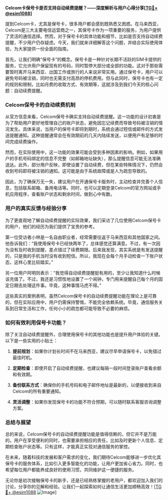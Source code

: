 **Celcom卡保号卡是否支持自动续费提醒？——深度解析与用户心得分享[[TG💪+ @esim1088](https://t.me/s/esim1088)]**

提到Celcom卡，尤其是保号卡，很多用户都会感到既熟悉又困惑。在马来西亚，Celcom是三大主要电信运营商之一，其保号卡作为一项重要的服务，为用户提供了灵活的通信选择。然而，对于保号卡的具体功能和细节，比如是否支持自动续费提醒，不少用户仍存疑虑。今天，我们就来详细解答这个问题，并结合实际使用体验，为大家提供一份全面的指南。

首先，让我们明确“保号卡”的概念。保号卡是一种针对长期不活跃的SIM卡提供的服务，它允许用户保留现有的号码，同时暂停大部分或全部的功能。这对于那些需要暂时离开马来西亚、出国工作或旅行的人来说非常实用。通过保号卡，用户可以避免号码被注销，同时也无需支付高昂的停机费用。但与此同时，保号卡也有一定的规则和限制，比如月费的收取方式、有效期等，这就涉及到我们今天的核心问题：自动续费提醒。

### Celcom保号卡的自动续费机制

从官方信息来看，Celcom保号卡确实支持自动续费提醒。这一功能的设计初衷是为了帮助用户更好地管理自己的账户状态，避免因忘记续费而导致号码被注销的情况发生。具体来说，当用户的保号卡即将到期时，系统会通过短信或邮件的方式发送提醒通知。这种提醒通常会在有效期前的几天内陆续发送，以便用户有足够的时间完成续费操作。

然而，在实际使用中，这一功能的效果可能会受到多种因素的影响。例如，如果用户的手机号码绑定的信息不完整（如邮箱地址缺失），那么提醒信息可能无法准确送达。此外，部分用户反映，即使设置了自动续费，但在某些特殊情况下，仍然会收到号码即将被注销的通知。这可能是由于系统故障或是人为疏忽导致的。

因此，为了确保万无一失，建议用户在开通保号卡服务时，主动检查并完善个人信息，包括联系邮箱、备用电话等。同时，也可以定期登录Celcom的官方网站或手机应用程序，查看账户状态和剩余时间，做到心中有数。

### 用户的真实反馈与经验分享

为了更直观地了解自动续费提醒的实际效果，我们采访了几位使用Celcom保号卡的用户，他们的经历为我们提供了宝贵的参考。

第一位受访者小林是一名自由职业者，经常需要往返于马来西亚和其他国家之间。他告诉我们：“我使用保号卡已经快两年了，总体感觉还算满意。不过，有一次因为没有及时收到提醒，差点错过了续费期限。后来我发现，其实系统是有发送提醒的，只是我的手机当时没有收到短信。所以，我现在会每个月手动检查一下账户状态，这样心里比较踏实。”

另一位用户阿明则表示：“我觉得自动续费提醒挺有用的，至少让我知道什么时候该充值了。不过，我还是习惯性地设置了一个闹钟，专门用来提醒自己每个月的固定日期去处理这件事。毕竟，这种事情马虎不得。”

这些真实的案例表明，虽然Celcom保号卡的自动续费提醒功能在理论上是可靠的，但在实际应用中，用户仍需保持警惕，不能完全依赖系统。毕竟，通信服务关系到日常生活和工作，任何小小的疏忽都可能导致不必要的麻烦。

### 如何有效利用保号卡功能？

除了关注自动续费提醒外，合理使用保号卡的其他功能也是提升用户体验的关键。以下是一些实用的小贴士：

1. **提前规划**：如果你计划长时间不在马来西亚，建议尽早申请保号卡，以免错过最佳时机。
   
2. **定期检查**：即使开启了自动续费提醒，也建议每隔一段时间登录账户查看余额和有效期。

3. **备份联系方式**：确保你的手机号码和电子邮件地址是最新的，以便接收到来自Celcom的所有重要通知。

4. **灵活调整**：如果你发现保号卡的功能不符合预期，可以随时联系客服咨询调整方案。

### 总结与展望

总的来说，Celcom保号卡的自动续费提醒功能是值得信赖的，但它并不是万能的。用户在享受便利的同时，也需要承担相应的责任，比如及时更新个人信息、定期检查账户状态等。只有这样，才能真正实现对通信服务的掌控。

在未来，随着科技的发展和客户需求的变化，我们期待Celcom能够进一步优化其保号卡的服务体系，比如引入更多智能化的功能，让用户更加省心省力。同时，也希望每位用户都能养成良好的使用习惯，共同维护这一便捷的服务。

无论你是初次接触保号卡的新手，还是已经熟练掌握的老用户，都欢迎加入我们的讨论，分享你的见解和经验。让我们一起探索如何让通信生活更加顺畅高效！[[TG💪+ @esim1088](https://t.me/s/esim1088) ![Image](https://i.postimg.cc/4NQfJmqS/Snipaste-2025-05-13-00-14-12.png)]